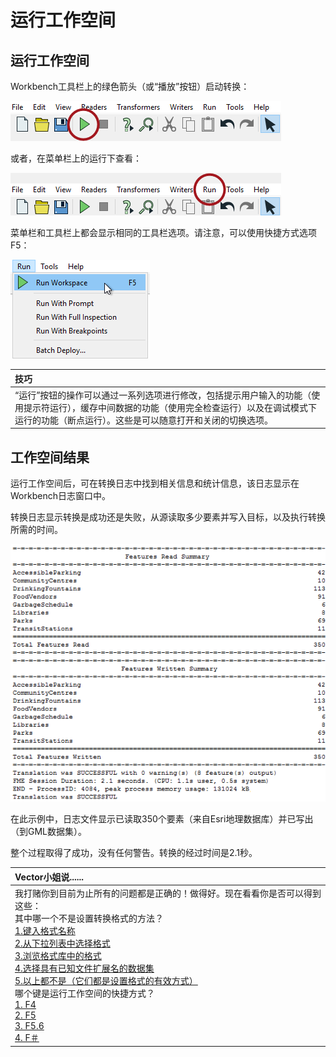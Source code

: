 # 运行工作空间

## 运行工作空间

Workbench工具栏上的绿色箭头（或“播放”按钮）启动转换：

[![](../../.gitbook/assets/img1.021.runningworkspace1.png)](https://github.com/safesoftware/FMETraining/blob/Desktop-Basic-2018/DesktopBasic1Basics/Images/Img1.021.RunningWorkspace1.png)

或者，在菜单栏上的运行下查看：

[![](../../.gitbook/assets/img1.022.runningworkspace2.png)](https://github.com/safesoftware/FMETraining/blob/Desktop-Basic-2018/DesktopBasic1Basics/Images/Img1.022.RunningWorkspace2.png)

菜单栏和工具栏上都会显示相同的工具栏选项。请注意，可以使用快捷方式选项F5：

[![](../../.gitbook/assets/img1.023.runningworkspace3.png)](https://github.com/safesoftware/FMETraining/blob/Desktop-Basic-2018/DesktopBasic1Basics/Images/Img1.023.RunningWorkspace3.png)

|  技巧 |
| :--- |
|  “运行”按钮的操作可以通过一系列选项进行修改，包括提示用户输入的功能（使用提示符运行），缓存中间数据的功能（使用完全检查运行）以及在调试模式下运行的功能（断点运行）。这些是可以随意打开和关闭的切换选项。 |

## 工作空间结果

运行工作空间后，可在转换日志中找到相关信息和统计信息，该日志显示在Workbench日志窗口中。

转换日志显示转换是成功还是失败，从源读取多少要素并写入目标，以及执行转换所需的时间。

[![](../../.gitbook/assets/img1.024.translationresults.png)](https://github.com/safesoftware/FMETraining/blob/Desktop-Basic-2018/DesktopBasic1Basics/Images/Img1.024.TranslationResults.png)

在此示例中，日志文件显示已读取350个要素（来自Esri地理数据库）并已写出（到GML数据集）。

整个过程取得了成功，没有任何警告。转换的经过时间是2.1秒。

|  Vector小姐说...... |
| :--- |
|  我打赌你到目前为止所有的问题都是正确的！做得好。现在看看你是否可以得到这些：  <br>其中哪一个不是设置转换格式的方法？<br>[1.键入格式名称](http://52.73.3.37/fmedatastreaming/Manual/QAResponse2017.fmw?chapter=1&question=8&answer=1&DestDataset_TEXTLINE=C%3A%5CFMEOutput%5CQAResponse.html) <br>[2.从下拉列表中选择格式](http://52.73.3.37/fmedatastreaming/Manual/QAResponse2017.fmw?chapter=1&question=8&answer=2&DestDataset_TEXTLINE=C%3A%5CFMEOutput%5CQAResponse.html) <br>[3.浏览格式库中的格式](http://52.73.3.37/fmedatastreaming/Manual/QAResponse2017.fmw?chapter=1&question=8&answer=3&DestDataset_TEXTLINE=C%3A%5CFMEOutput%5CQAResponse.html) <br>[4.选择具有已知文件扩展名的数据集](http://52.73.3.37/fmedatastreaming/Manual/QAResponse2017.fmw?chapter=1&question=8&answer=4&DestDataset_TEXTLINE=C%3A%5CFMEOutput%5CQAResponse.html) <br>[5.以上都不是（它们都是设置格式的有效方式）](http://52.73.3.37/fmedatastreaming/Manual/QAResponse2017.fmw?chapter=1&question=8&answer=5&DestDataset_TEXTLINE=C%3A%5CFMEOutput%5CQAResponse.html)  <br>哪个键是运行工作空间的快捷方式？  <br>[1. F4](http://52.73.3.37/fmedatastreaming/Manual/QAResponse2017.fmw?chapter=1&question=9&answer=1&DestDataset_TEXTLINE=C%3A%5CFMEOutput%5CQAResponse.html) <br>[2. F5](http://52.73.3.37/fmedatastreaming/Manual/QAResponse2017.fmw?chapter=1&question=9&answer=2&DestDataset_TEXTLINE=C%3A%5CFMEOutput%5CQAResponse.html) <br>[3. F5.6](http://52.73.3.37/fmedatastreaming/Manual/QAResponse2017.fmw?chapter=1&question=9&answer=3&DestDataset_TEXTLINE=C%3A%5CFMEOutput%5CQAResponse.html) <br>[4. F＃](http://52.73.3.37/fmedatastreaming/Manual/QAResponse2017.fmw?chapter=1&question=9&answer=4&DestDataset_TEXTLINE=C%3A%5CFMEOutput%5CQAResponse.html) |

